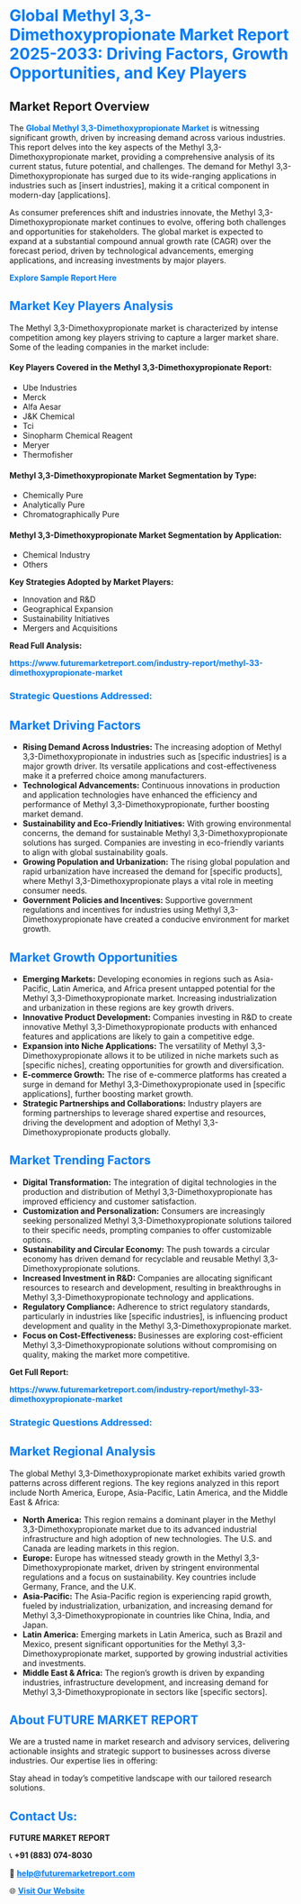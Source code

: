 <h1 style="color: #007BFF;">Global Methyl 3,3-Dimethoxypropionate Market Report 2025-2033: Driving Factors, Growth Opportunities, and Key Players</h1>

<section id="overview">
<h2>Market Report Overview</h2>
<p>The <a href="https://www.futuremarketreport.com/industry-report/methyl-33-dimethoxypropionate-market" style="color: #007BFF; text-decoration: none;"><strong>Global Methyl 3,3-Dimethoxypropionate Market</strong></a> is witnessing significant growth, driven by increasing demand across various industries. This report delves into the key aspects of the Methyl 3,3-Dimethoxypropionate market, providing a comprehensive analysis of its current status, future potential, and challenges. The demand for Methyl 3,3-Dimethoxypropionate has surged due to its wide-ranging applications in industries such as [insert industries], making it a critical component in modern-day [applications].</p>
<p>As consumer preferences shift and industries innovate, the Methyl 3,3-Dimethoxypropionate market continues to evolve, offering both challenges and opportunities for stakeholders. The global market is expected to expand at a substantial compound annual growth rate (CAGR) over the forecast period, driven by technological advancements, emerging applications, and increasing investments by major players.</p>
</section>

<section id="overview">
<p><a href="https://www.futuremarketreport.com/request-sample/reportId=31212" style="color: #007BFF; text-decoration: none;"><strong>Explore Sample Report Here</strong></a></p>
</section>

<section id="key-players">
<h2 style="color: #007BFF;">Market Key Players Analysis</h2>
<p>The Methyl 3,3-Dimethoxypropionate market is characterized by intense competition among key players striving to capture a larger market share. Some of the leading companies in the market include:</p>
<h4>Key Players Covered in the Methyl 3,3-Dimethoxypropionate Report:</h4>
<ul><li>Ube Industries</li><li>Merck</li><li>Alfa Aesar</li><li>J&amp;K Chemical</li><li>Tci</li><li>Sinopharm Chemical Reagent</li><li>Meryer</li><li>Thermofisher</li></ul>
<h4>Methyl 3,3-Dimethoxypropionate Market Segmentation by Type:</h4>
<ul><li>Chemically Pure</li><li>Analytically Pure</li><li>Chromatographically Pure</li></ul>

<h4>Methyl 3,3-Dimethoxypropionate Market Segmentation by Application:</h4>
<ul><li>Chemical Industry</li><li>Others</li></ul>
<p><strong>Key Strategies Adopted by Market Players:</strong></p>
<ul>
<li>Innovation and R&D</li>
<li>Geographical Expansion</li>
<li>Sustainability Initiatives</li>
<li>Mergers and Acquisitions</li>
</ul>
</section>

<section>
<p><strong>Read Full Analysis: </strong></p><a href="https://www.futuremarketreport.com/industry-report/methyl-33-dimethoxypropionate-market" style="color: #007BFF; text-decoration: none;"><strong>https://www.futuremarketreport.com/industry-report/methyl-33-dimethoxypropionate-market</strong></a>
<h3 style="color: #007BFF;">Strategic Questions Addressed:</h3>
</section>

<section id="driving-factors">
<h2 style="color: #007BFF;">Market Driving Factors</h2>
<ul>
<li><strong>Rising Demand Across Industries:</strong> The increasing adoption of Methyl 3,3-Dimethoxypropionate in industries such as [specific industries] is a major growth driver. Its versatile applications and cost-effectiveness make it a preferred choice among manufacturers.</li>
<li><strong>Technological Advancements:</strong> Continuous innovations in production and application technologies have enhanced the efficiency and performance of Methyl 3,3-Dimethoxypropionate, further boosting market demand.</li>
<li><strong>Sustainability and Eco-Friendly Initiatives:</strong> With growing environmental concerns, the demand for sustainable Methyl 3,3-Dimethoxypropionate solutions has surged. Companies are investing in eco-friendly variants to align with global sustainability goals.</li>
<li><strong>Growing Population and Urbanization:</strong> The rising global population and rapid urbanization have increased the demand for [specific products], where Methyl 3,3-Dimethoxypropionate plays a vital role in meeting consumer needs.</li>
<li><strong>Government Policies and Incentives:</strong> Supportive government regulations and incentives for industries using Methyl 3,3-Dimethoxypropionate have created a conducive environment for market growth.</li>
</ul>
</section>

<section id="growth-opportunities">
<h2 style="color: #007BFF;">Market Growth Opportunities</h2>
<ul>
<li><strong>Emerging Markets:</strong> Developing economies in regions such as Asia-Pacific, Latin America, and Africa present untapped potential for the Methyl 3,3-Dimethoxypropionate market. Increasing industrialization and urbanization in these regions are key growth drivers.</li>
<li><strong>Innovative Product Development:</strong> Companies investing in R&D to create innovative Methyl 3,3-Dimethoxypropionate products with enhanced features and applications are likely to gain a competitive edge.</li>
<li><strong>Expansion into Niche Applications:</strong> The versatility of Methyl 3,3-Dimethoxypropionate allows it to be utilized in niche markets such as [specific niches], creating opportunities for growth and diversification.</li>
<li><strong>E-commerce Growth:</strong> The rise of e-commerce platforms has created a surge in demand for Methyl 3,3-Dimethoxypropionate used in [specific applications], further boosting market growth.</li>
<li><strong>Strategic Partnerships and Collaborations:</strong> Industry players are forming partnerships to leverage shared expertise and resources, driving the development and adoption of Methyl 3,3-Dimethoxypropionate products globally.</li>
</ul>
</section>

<section id="trending-factors">
<h2 style="color: #007BFF;">Market Trending Factors</h2>
<ul>
<li><strong>Digital Transformation:</strong> The integration of digital technologies in the production and distribution of Methyl 3,3-Dimethoxypropionate has improved efficiency and customer satisfaction.</li>
<li><strong>Customization and Personalization:</strong> Consumers are increasingly seeking personalized Methyl 3,3-Dimethoxypropionate solutions tailored to their specific needs, prompting companies to offer customizable options.</li>
<li><strong>Sustainability and Circular Economy:</strong> The push towards a circular economy has driven demand for recyclable and reusable Methyl 3,3-Dimethoxypropionate solutions.</li>
<li><strong>Increased Investment in R&D:</strong> Companies are allocating significant resources to research and development, resulting in breakthroughs in Methyl 3,3-Dimethoxypropionate technology and applications.</li>
<li><strong>Regulatory Compliance:</strong> Adherence to strict regulatory standards, particularly in industries like [specific industries], is influencing product development and quality in the Methyl 3,3-Dimethoxypropionate market.</li>
<li><strong>Focus on Cost-Effectiveness:</strong> Businesses are exploring cost-efficient Methyl 3,3-Dimethoxypropionate solutions without compromising on quality, making the market more competitive.</li>
</ul>
</section>

<section>
<p><strong>Get Full Report: </strong></p><a href="https://www.futuremarketreport.com/industry-report/methyl-33-dimethoxypropionate-market" style="color: #007BFF; text-decoration: none;"><strong>https://www.futuremarketreport.com/industry-report/methyl-33-dimethoxypropionate-market</strong></a>
<h3 style="color: #007BFF;">Strategic Questions Addressed:</h3>
</section>


<section id="regional-analysis">
<h2 style="color: #007BFF;">Market Regional Analysis</h2>
<p>The global Methyl 3,3-Dimethoxypropionate market exhibits varied growth patterns across different regions. The key regions analyzed in this report include North America, Europe, Asia-Pacific, Latin America, and the Middle East & Africa:</p>
<ul>
<li><strong>North America:</strong> This region remains a dominant player in the Methyl 3,3-Dimethoxypropionate market due to its advanced industrial infrastructure and high adoption of new technologies. The U.S. and Canada are leading markets in this region.</li>
<li><strong>Europe:</strong> Europe has witnessed steady growth in the Methyl 3,3-Dimethoxypropionate market, driven by stringent environmental regulations and a focus on sustainability. Key countries include Germany, France, and the U.K.</li>
<li><strong>Asia-Pacific:</strong> The Asia-Pacific region is experiencing rapid growth, fueled by industrialization, urbanization, and increasing demand for Methyl 3,3-Dimethoxypropionate in countries like China, India, and Japan.</li>
<li><strong>Latin America:</strong> Emerging markets in Latin America, such as Brazil and Mexico, present significant opportunities for the Methyl 3,3-Dimethoxypropionate market, supported by growing industrial activities and investments.</li>
<li><strong>Middle East & Africa:</strong> The region’s growth is driven by expanding industries, infrastructure development, and increasing demand for Methyl 3,3-Dimethoxypropionate in sectors like [specific sectors].</li>
</ul>
</section>

<footer>
<h2 style="color: #007BFF;">About FUTURE MARKET REPORT</h2>
<p>We are a trusted name in market research and advisory services, delivering actionable insights and strategic support to businesses across diverse industries. Our expertise lies in offering:</p>

<p>Stay ahead in today’s competitive landscape with our tailored research solutions.</p>

<h2 style="color: #007BFF;">Contact Us:</h2>
<p><strong>FUTURE MARKET REPORT</strong></p>
<p>📞 <strong>+91 (883) 074-8030</strong></p>
<p>📧 <strong><a href="mailto:help@futuremarketreport.com" style="color: #007BFF;">help@futuremarketreport.com</a></strong></p>
<p>🌐 <strong><a href="https://www.futuremarketreport.com/" style="color: #007BFF;">Visit Our Website</a></strong></p>
</footer>